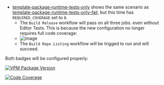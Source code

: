* [template-package-runtime-tests-only](https://github.com/dustuu/template-package-runtime-tests-only) shows the same scenario as [template-package-runtime-tests-only-fail](https://github.com/dustuu/template-package-runtime-tests-only-fail), but this time has `REQUIRED_COVERAGE` set to `0`.
  * The `Build Release` workflow will pass on all three jobs. even without Editor Tests. This is because the new configuration no longer requires full code coverage:
  * ![image](https://github.com/vrchat-community/template-package/assets/101824882/9d54b24d-08e2-49a0-b4a7-e86b7bce55b2)
  * The `Build Repo Listing` workflow will be trigged to run and will succeed.

Both badges will be configured properly:

[![VPM Package Version](https://img.shields.io/vpm/v/com.vrchat.demo-template?repository_url=https%3A%2F%2Fdustuu.github.io%2Ftemplate-package-runtime-tests-only%2Findex.json)](https://dustuu.github.io/template-package-runtime-tests-only)

[![Code Coverage](https://dustuu.github.io/template-package-runtime-tests-only/coverage/badge_linecoverage.svg)](https://dustuu.github.io/template-package-runtime-tests-only/coverage)
